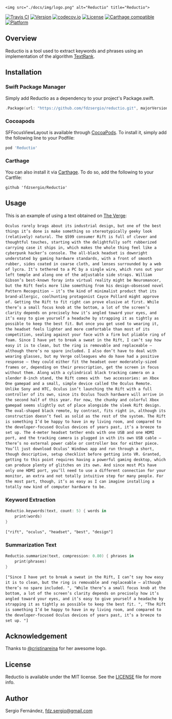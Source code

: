 <p align="center" >
  
	<img src="./docs/img/logo.png" alt="Reductio" title="Reductio">

</p>

[![Travis CI](https://travis-ci.org/fdzsergio/Reductio.svg?branch=master)](https://travis-ci.org/fdzsergio/Reductio)
[![Version](https://img.shields.io/cocoapods/v/Reductio.svg?style=flat)](http://cocoapods.org/pods/Reductio)
[![codecov.io](https://codecov.io/github/fdzsergio/SFFocusViewLayout/coverage.svg?branch=master)](https://codecov.io/github/fdzsergio/Reductio?branch=master)
[![License](https://img.shields.io/cocoapods/l/Reductio.svg?style=flat)](http://cocoapods.org/pods/Reductio)
[![Carthage compatible](https://img.shields.io/badge/Carthage-compatible-4BC51D.svg?style=flat)](https://github.com/Carthage/Carthage)
[![Platform](https://img.shields.io/cocoapods/p/SFFocusViewLayout.svg?style=flat)](http://cocoapods.org/pods/Reductio)

## Overview

Reductio is a tool used to extract keywords and phrases using an implementation of the algorithm [TextRank](https://web.eecs.umich.edu/~mihalcea/papers/mihalcea.emnlp04.pdf).

## Installation

### Swift Package Manager

Simply add Reductio as a dependency to your project's Package.swift.

```swift
.Package(url: "https://github.com/fdzsergio/reductio.git", majorVersion: 0)
```

### Cocoapods
SFFocusViewLayout is available through [CocoaPods](http://cocoapods.org). To install
it, simply add the following line to your Podfile:

```ruby
pod 'Reductio'
```
### Carthage

You can also install it via [Carthage](https://github.com/Carthage/Carthage). To do so, add the following to your Cartfile:

```terminal
github 'fdzsergio/Reductio'
```

## Usage

This is an example of using a text obtained on [The Verge](http://www.theverge.com/2016/3/28/11284590/oculus-rift-vr-review):

`Oculus rarely brags about its industrial design, but one of the best things it’s done is make something so stereotypically geeky look (relatively) natural. The $599 consumer Rift is full of clever and thoughtful touches, starting with the delightfully soft rubberized carrying case it ships in, which makes the whole thing feel like a cyberpunk hacker’s console. The all-black headset is downright understated by gaming hardware standards, with a front of smooth rubber, sides coated in coarse cloth, and lenses surrounded by a web of lycra. It’s tethered to a PC by a single wire, which runs out your left temple and along one of the adjustable side straps. William Gibson’s best-known foray into virtual reality might be Neuromancer, but the Rift feels more like something from his design-obsessed novel Pattern Recognition — it’s the kind of minimalist product that its brand-allergic, coolhunting protagonist Cayce Pollard might approve of. Getting the Rift to fit right can prove elusive at first. While there’s a small focus knob at the bottom, a lot of the screen’s clarity depends on precisely how it’s angled toward your eyes, and it’s easy to give yourself a headache by strapping it as tightly as possible to keep the best fit. But once you get used to wearing it, the headset feels lighter and more comfortable than most of its competition, sealing against your face with a firm but pliable ring of foam. Since I have yet to break a sweat in the Rift, I can’t say how easy it is to clean, but the ring is removable and replaceable — although there’s no spare included. I also don’t have to deal with wearing glasses, but my Verge colleagues who do have had a positive response — they could either fit the headset over moderately-sized frames or, depending on their prescription, get the screen in focus without them. Along with a cylindrical black tracking camera on a slender 8-inch stand, the Rift comes with  two accessories: an Xbox One gamepad and a small, simple device called the Oculus Remote. Unlike Sony and HTC, Oculus isn’t launching the Rift with a full controller of its own, since its Oculus Touch hardware will arrive in the second half of this year. For now, the chunky and colorful Xbox gamepad seems slightly out of place alongside the sleek Rift design. The oval-shaped black remote, by contrast, fits right in, although its construction doesn’t feel as solid as the rest of the system. The Rift is something I’d be happy to have in my living room, and compared to the developer-focused Oculus devices of years past, it’s a breeze to set up. The 4-meter headset tether ends with one USB and one HDMI port, and the tracking camera is plugged in with its own USB cable — there’s no external power cable or controller box for either piece. You’ll just download Oculus’ Windows app and run through a short, though descriptive, setup checklist before getting into VR. Granted, getting to this point requires having a powerful gaming desktop, which can produce plenty of glitches on its own. And since most PCs have only one HDMI port, you’ll need to use a different connection for your monitor, an extra and not totally intuitive step for many people. For the most part, though, it’s as easy as I can imagine installing a totally new kind of computer hardware to be.`

### Keyword Extraction

```swift
Reductio.keywords(text, count: 5) { words in
    print(words)
}
```

`["rift", "oculus", "headset", "best", "design"]`

### Summarization Text
```swift
Reductio.summarize(text, compression: 0.80) { phrases in
    print(phrases)
}
```

`["Since I have yet to break a sweat in the Rift, I can’t say how easy it is to clean, but the ring is removable and replaceable — although there’s no spare included. ", "While there’s a small focus knob at the bottom, a lot of the screen’s clarity depends on precisely how it’s angled toward your eyes, and it’s easy to give yourself a headache by strapping it as tightly as possible to keep the best fit. ", "The Rift is something I’d be happy to have in my living room, and compared to the developer-focused Oculus devices of years past, it’s a breeze to set up. "]`

## Acknowledgement

Thanks to [@cristinareina](http://cristinareinadesign.com) for her awesome logo. 

## License

Reductio is available under the MIT license. See the [LICENSE](https://raw.githubusercontent.com/fdzsergio/Reductio/master/LICENSE) file for more info.

## Author

Sergio Fernández, fdz.sergio@gmail.com
